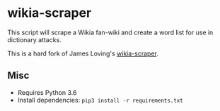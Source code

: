 # wikia-scraper
This script will scrape a Wikia fan-wiki and create a word list for use in dictionary attacks.

This is a hard fork of James Loving's [wikia-scraper](https://github.com/jameshloving/wikia-scraper).

## Misc
- Requires Python 3.6
- Install dependencies: `pip3 install -r requirements.txt`

